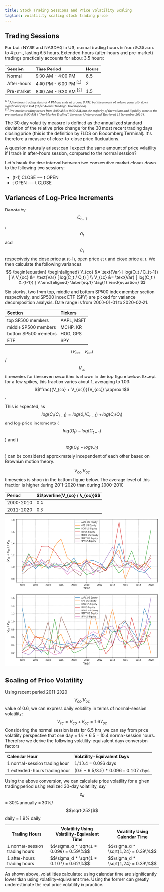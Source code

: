 ```yaml
---
title: Stock Trading Sessions and Price Volatility Scaling
tagline: volatility scaling stock trading price
---
```


Trading Sessions
----------------

For both NYSE and NASDAQ in US, normal trading hours is from 9:30 a.m. to 4 p.m., lasting 6.5 hours. Extended-hours (after-hours and pre-market) tradings practically accounts for about 3.5 hours: 

<table>
<thead>
<tr> <th align="left">Session</th>  <th align="left"> Time Period</th> <th align="left"> Hours </th> </tr>
</thead>
<tbody>
<tr> <td> Normal </td> <td> 9:30 AM - 4:00 PM </td> <td> 6.5 </td></tr>
<tr> <td> After-hours </td> <td> 4:00 PM - 6:00 PM <sup>[1]</sup> </td> <td> 2 </td></tr>
<tr> <td> Pre-market </td> <td> 8:00 AM - 9:30 AM <sup>[2]</sup> </td> <td> 1.5 </td> </tr>
</tbody>
</table>

<p style = "font-family:georgia,garamond,serif;font-size:11px;font-style:italic;"> <sup>[1]</sup> After-hours trading starts at 4 PM and ends at around 8 PM, but the amount of volume generally slows significantly by 6 PM ("After-Hours Trading". Investopedia).<br/>
<sup>[2]</sup> Pre-market trading occurs from 4:00 AM to 9:30 AM, but the majority of the volume and liquidity come to the pre-market at 8:00 AM ( "Pre-Market Trading". Investors Underground. Retrieved 11 November 2016 ).</p>


The 30-day volatility measure is defined as the annualized standard deviation of the relative price change for the 30 most recent trading days closing price (this is the definition by FLDS on Blooomberg Terminal). It's therefore a measure of close-to-close price fluctuations. 

A question naturally arises: can I expect the same amount of price volatility if I trade in after-hours session, compared to the normal session?

Let's break the time interval between two consecutive market closes down to the following two sessions:

- (t-1) CLOSE --- t OPEN
- t OPEN --- t CLOSE

Variances of Log-Price Increments
---------------------------------

Denote by $$C_{t-1}$$, $$O_t$$ acd $$C_t$$ respectively the close price at (t-1), open price at t and close price at t. We then calculate the following variances: <br/>
$$
\begin{equation}
\begin{aligned}
V_{co} &= \text{Var} [ log(O_t / C_{t-1}) ] \\
V_{oc} &= \text{Var} [ log(C_t / O_t) ]  \\
V_{cc} &= \text{Var} [ log(C_t / C_{t-1}) ] \\
\end{aligned}
\label{eq:1}
\tag{1}
\end{equation}
$$

Six stocks, two from top, middle and bottom SP500 index member section respectively, and SP500 index ETF (SPY) are picked for variance decomposition analysis. Date range is from 2000-01-01 to 2020-02-21.

| **Section** | **Tickers** |
|:------------|:------------|
| top SP500 members | AAPL, MSFT |
| middle SP500 members | MCHP, KR |
| bottom SP500 memebrs | HOG, GPS |
| ETF | SPY |

$$(V_{co} + V_{oc})$$ / $$V_{cc}$$ timeseries for the seven securities is shown in the top figure below. Except for a few spikes, this fraction varies about 1, averaging to 1.03: $$\frac{(V_{co} + V_{oc})}{V_{cc}} \approx 1$$. 

This is expected, as $$log(C_t/C_{t-1}) = log(O_t/C_{t-1}) + log(C_t/O_t)$$ and log-price increments ($$log(O_t) - log(C_{t-1})$$) and
($$log(C_t) - log(O_t)$$) can be considered approximately independent of each other based on Brownian motion theory.

$$V_{co} / V_{oc}$$ timeseries is shoen in the bottom figure below. The average level of this fraction is higher during 2011-2020 than during 2000-2010

<table>
<thead>  
  <tr> <th align="left">Period</th>  <th align="left"> $$\overline{V_{co} / V_{oc}}$$ </th> </tr>
</thead>
<tbody>  
  <tr> <td> 2000-2010 </td> <td> 0.4 </td> </tr>
  <tr> <td> 2011-2020 </td> <td> 0.6 </td> </tr>
</tbody>  
</table>


![](<../images/stock_vol_decom.png>)

Scaling of Price Volatility
---------------------------

Using recent period 2011-2020 $$V_{co} / V_{oc}$$ value of 0.6, we can express daily volatility in terms of normal-session volatility: <br/>
$$
\begin{equation}
V_{cc} = V_{co} + V_{oc} = 1.6 V_{oc}
\label{eq:2}
\tag{2}
\end{equation}
$$
Considering the normal session lasts for 6.5 hrs, we can say from price volatility perspective that one day = 1.6 * 6.5 = 10.4 normal-session hours. Therefore we derive the following volatility-equivalent days conversion factors:<br/>

<table>
  <tr> <th align="left">Calendar Hour</th>  <th align="left"> Volatility-Equivalent Days </th> </tr>
  <tr> <td> 1 normal-session trading hour </td>  <td>  1/10.4 = 0.096 days </td> </tr>
  <tr> <td> 1 extended-hours trading hour </td>  <td> (0.6 * 6.5/3.5) * 0.096 = 0.107 days </td> </tr>
</table>

Using the above conversion, we can calculate price volatility for a given trading period using realized 30-day volatility, say $$\sigma_d$$ = 30% annually = 30%/$$\sqrt{252}$$ daily = 1.9% daily.

<table>
  <tr> <th>Trading Hours</th>  <th> Volatility Using Volatility-Equivalent Time</th> <th> Volatility Using Calendar Time </th></tr>
  <tr> <td> 1 normal-session trading hours </td>  <td> $$\sigma_d * \sqrt{1 * 0.096} = 0.59\%$$ </td> <td> $$\sigma_d * \sqrt{1/24} = 0.39\%$$ </td> </tr>
  <tr> <td> 1 after-hours trading hours </td> <td> $$\sigma_d * \sqrt{1 * 0.107} = 0.62\%$$ </td> <td> $$\sigma_d * \sqrt{1/24} = 0.39\%$$ </td> </tr>
</table>

As shown above, volatilities calculated using calendar time are significantly lower than using volatility-equivalent time. Using the former can greatly underestimate the real price volatility in practice.
